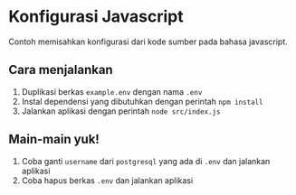 # Konfigurasi Javascript

Contoh memisahkan konfigurasi dari kode sumber pada bahasa javascript.

## Cara menjalankan

1. Duplikasi berkas `example.env` dengan nama `.env`
2. Instal dependensi yang dibutuhkan dengan perintah `npm install`
3. Jalankan aplikasi dengan perintah `node src/index.js`

## Main-main yuk!

1. Coba ganti `username` dari `postgresql` yang ada di `.env` dan jalankan aplikasi
2. Coba hapus berkas `.env` dan jalankan aplikasi